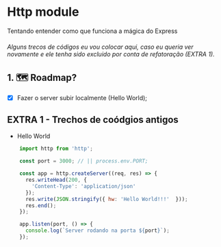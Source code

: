 # Http module
Tentando entender como que funciona a mágica do Express

###### Alguns trecos de códigos eu vou colocar aqui, caso eu queria ver novamente e ele tenha sido excluido por conta de refatoração (EXTRA 1).


## 1. 🗺 Roadmap?
- [x] Fazer o server subir localmente (Hello World);


## EXTRA 1 - Trechos de coódgios antigos

* Hello World
```js
    import http from 'http';

    const port = 3000; // || process.env.PORT;

    const app = http.createServer((req, res) => {
      res.writeHead(200, {
        'Content-Type': 'application/json'
      });
      res.write(JSON.stringify({ hw: 'Hello World!!!'  }));
      res.end();
    });

    app.listen(port, () => {
      console.log(`Server rodando na porta ${port}`);
    });
  ```